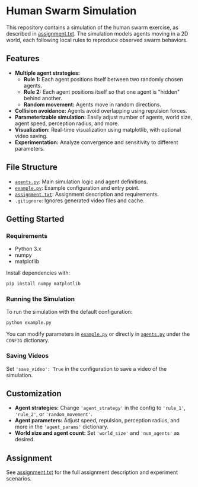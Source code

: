 # Human Swarm Simulation

This repository contains a simulation of the human swarm exercise, as described in [assignment.txt](assignment.txt). The simulation models agents moving in a 2D world, each following local rules to reproduce observed swarm behaviors.

## Features

- **Multiple agent strategies:**
  - **Rule 1:** Each agent positions itself between two randomly chosen agents.
  - **Rule 2:** Each agent positions itself so that one agent is "hidden" behind another.
  - **Random movement:** Agents move in random directions.
- **Collision avoidance:** Agents avoid overlapping using repulsion forces.
- **Parameterizable simulation:** Easily adjust number of agents, world size, agent speed, perception radius, and more.
- **Visualization:** Real-time visualization using matplotlib, with optional video saving.
- **Experimentation:** Analyze convergence and sensitivity to different parameters.

## File Structure

- [`agents.py`](agents.py): Main simulation logic and agent definitions.
- [`example.py`](example.py): Example configuration and entry point.
- [`assignment.txt`](assignment.txt): Assignment description and requirements.
- `.gitignore`: Ignores generated video files and cache.

## Getting Started

### Requirements

- Python 3.x
- numpy
- matplotlib

Install dependencies with:

```sh
pip install numpy matplotlib
```

### Running the Simulation

To run the simulation with the default configuration:

```sh
python example.py
```

You can modify parameters in [`example.py`](example.py) or directly in [`agents.py`](agents.py) under the `CONFIG` dictionary.

### Saving Videos

Set `'save_video': True` in the configuration to save a video of the simulation.

## Customization

- **Agent strategies:** Change `'agent_strategy'` in the config to `'rule_1'`, `'rule_2'`, or `'random_movement'`.
- **Agent parameters:** Adjust speed, repulsion, perception radius, and more in the `'agent_params'` dictionary.
- **World size and agent count:** Set `'world_size'` and `'num_agents'` as desired.

## Assignment

See [assignment.txt](assignment.txt) for the full assignment description and experiment scenarios.
